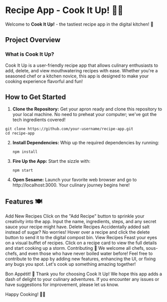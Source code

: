 # Recipe App - Cook It Up! 🍳📱

Welcome to **Cook It Up!** - the tastiest recipe app in the digital kitchen! 🎉

## Project Overview

### What is Cook It Up?

Cook It Up is a user-friendly recipe app that allows culinary enthusiasts to add, delete, and view mouthwatering recipes with ease. Whether you're a seasoned chef or a kitchen novice, this app is designed to make your cooking experience flavorful and fun!

## How to Get Started

1. **Clone the Repository:**
   Get your apron ready and clone this repository to your local machine. No need to preheat your computer; we've got the tech ingredients covered!

```
git clone https://github.com/your-username/recipe-app.git
cd recipe-app
```

2. **Install Dependencies:**
   Whip up the required dependencies by running:
   ```
   npm install
   ```
3. **Fire Up the App:**
   Start the sizzle with:
   ```
   npm start
   ```
4. **Open Sesame:**
   Launch your favorite web browser and go to http://localhost:3000. Your culinary journey begins here!

## Features 🍽️

Add New Recipes
Click on the "Add Recipe" button to sprinkle your creativity into the app.
Input the name, ingredients, steps, and any secret sauce your recipe might have.
Delete Recipes
Accidentally added salt instead of sugar? No worries!
Hover over a recipe and click the delete button to send it to the digital compost bin.
View Recipes
Feast your eyes on a visual buffet of recipes.
Click on a recipe card to view the full details and start cooking up a storm.
Contributing 🍰
We welcome all chefs, sous-chefs, and even those who have never boiled water before! Feel free to contribute to the app by adding new features, enhancing the UI, or fixing any bugs you spot. Let's cook up something amazing together!

Bon Appétit! 🎊
Thank you for choosing Cook It Up! We hope this app adds a dash of delight to your culinary adventures. If you encounter any issues or have suggestions for improvement, please let us know.

Happy Cooking! 🥂✨
